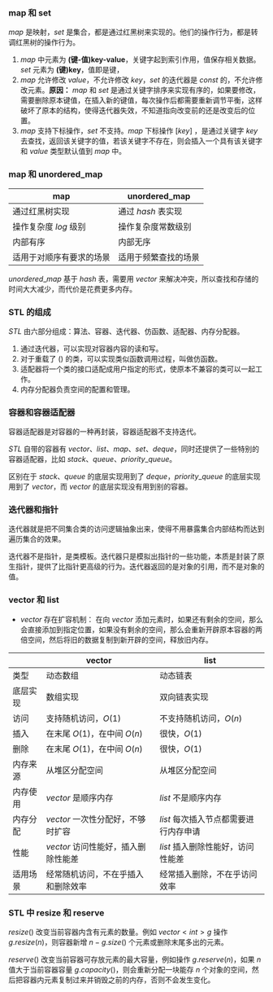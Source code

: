 ### map 和 set 
$map$ 是映射，$set$ 是集合，都是通过红黑树来实现的。他们的操作行为，都是转调红黑树的操作行为。

1. $map$ 中元素为 **(键-值)key-value**，关键字起到索引作用，值保存相关数据。$set$ 元素为 **(键)key**，值即是键，
2. $map$ 允许修改 $value$，不允许修改 $key$，$set$ 的迭代器是 $const$ 的，不允许修改元素。**原因：** $map$ 和 $set$ 是通过关键字排序来实现有序的，如果要修改，需要删除原本键值，在插入新的键值，每次操作后都需要重新调节平衡，这样破坏了原本的结构，使得迭代器失效，不知道指向改变前的还是改变后的位置。
3. $map$ 支持下标操作，$set$ 不支持。$map$ 下标操作 $[key]$ ，是通过关键字 $key$ 去查找，返回该关键字的值，若该关键字不存在，则会插入一个具有该关键字和 $value$ 类型默认值到 $map$ 中。

### map 和 unordered_map
| map                      | unordered_map        |
| ------------------------ | -------------------- |
| 通过红黑树实现           | 通过 $hash$ 表实现   |
| 操作复杂度 $log$ 级别    | 操作复杂度常数级别   |
| 内部有序                 | 内部无序             |
| 适用于对顺序有要求的场景 | 适用于频繁查找的场景 |
$unordered\_map$ 基于 $hash$ 表，需要用 $vector$ 来解决冲突，所以查找和存储的时间大大减少，而代价是花费更多内存。

### STL 的组成
$STL$ 由六部分组成：算法、容器、迭代器、仿函数、适配器、内存分配器。
1. 通过迭代器，可以实现对容器内容的读和写。
2. 对于重载了 $()$ 的类，可以实现类似函数调用过程，叫做仿函数。
3. 适配器将一个类的接口适配成用户指定的形式，使原本不兼容的类可以一起工作。
4. 内存分配器负责空间的配置和管理。

### 容器和容器适配器
容器适配器是对容器的一种再封装，容器适配器不支持迭代。

$STL$ 自带的容器有 $vector、list、map、set、deque$，同时还提供了一些特别的容器适配器，比如 $stack、queue、priority\_queue$。

区别在于 $stack、queue$ 的底层实现用到了 $deque$，$priority\_queue$ 的底层实现用到了 $vector$，而 $vector$ 的底层实现没有用到别的容器。

### 迭代器和指针
迭代器就是把不同集合类的访问逻辑抽象出来，使得不用暴露集合内部结构而达到遍历集合的效果。

迭代器不是指针，是类模板。迭代器只是模拟出指针的一些功能，本质是封装了原生指针，提供了比指针更高级的行为。迭代器返回的是对象的引用，而不是对象的值。

### vector 和 list
- $vector$ 存在扩容机制：
  在向 $vector$ 添加元素时，如果还有剩余的空间，那么会直接添加到指定位置，如果没有剩余的空间，那么会重新开辟原本容器的两倍空间，然后将旧的数据复制到新开辟的空间，释放旧内存。

|          | vector                              | list                                  |
| -------- | ----------------------------------- | ------------------------------------- |
| 类型     | 动态数组                            | 动态链表                              |
| 底层实现 | 数组实现                            | 双向链表实现                          |
| 访问     | 支持随机访问，$O(1)$                | 不支持随机访问，$O(n)$                |
| 插入     | 在末尾 $O(1)$，在中间 $O(n)$        | 很快，$O(1)$                          |
| 删除     | 在末尾 $O(1)$，在中间 $O(n)$        | 很快，$O(1)$                          |
| 内存来源 | 从堆区分配空间                      | 从堆区分配空间                        |
| 内存使用 | $vector$ 是顺序内存                 | $list$ 不是顺序内存                   |
| 内存分配 | $vector$ 一次性分配好，不够时扩容   | $list$ 每次插入节点都需要进行内存申请 |
| 性能     | $vector$ 访问性能好，插入删除性能差 | $list$ 插入删除性能好，访问性能差     |
| 适用场景 | 经常随机访问，不在乎插入和删除效率  | 经常插入删除，不在乎访问效率          |

### STL 中 resize 和 reserve
$resize()$ 改变当前容器内含有元素的数量。例如 $vector<int>g$ 操作 $g.resize(n)$，则容器新增 $n-g.size()$ 个元素或删除末尾多出的元素。

$reserve()$ 改变当前容器可存放元素的最大容量，例如操作 $g.reserve(n)$，如果 $n$ 值大于当前容器容量 $g.capacity()$，则会重新分配一块能存 $n$ 个对象的空间，然后把容器内元素复制过来并销毁之前的内存，否则不会发生变化。

